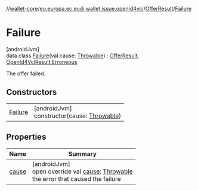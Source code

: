 //[wallet-core](../../../../index.md)/[eu.europa.ec.eudi.wallet.issue.openid4vci](../../index.md)/[OfferResult](../index.md)/[Failure](index.md)

# Failure

[androidJvm]\
data class [Failure](index.md)(val
cause: [Throwable](https://kotlinlang.org/api/latest/jvm/stdlib/kotlin/-throwable/index.html)) : [OfferResult](../index.md), [OpenId4VciResult.Erroneous](../../-open-id4-vci-result/-erroneous/index.md)

The offer failed.

## Constructors

|                        |                                                                                                                            |
|------------------------|----------------------------------------------------------------------------------------------------------------------------|
| [Failure](-failure.md) | [androidJvm]<br>constructor(cause: [Throwable](https://kotlinlang.org/api/latest/jvm/stdlib/kotlin/-throwable/index.html)) |

## Properties

| Name              | Summary                                                                                                                                                                          |
|-------------------|----------------------------------------------------------------------------------------------------------------------------------------------------------------------------------|
| [cause](cause.md) | [androidJvm]<br>open override val [cause](cause.md): [Throwable](https://kotlinlang.org/api/latest/jvm/stdlib/kotlin/-throwable/index.html)<br>the error that caused the failure |

